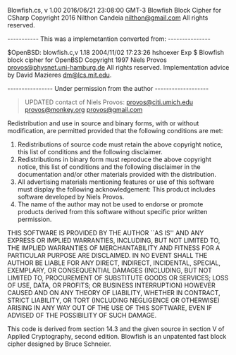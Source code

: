 Blowfish.cs, v 1.00 2016/06/21 23:08:00 GMT-3
Blowfish Block Cipher for CSharp
Copyright 2016 Nilthon Candeia <nilthon@gmail.com>
All rights reserved.

----------- This was a implemetantion converted from: ---------------

$OpenBSD: blowfish.c,v 1.18 2004/11/02 17:23:26 hshoexer Exp $
Blowfish block cipher for OpenBSD
Copyright 1997 Niels Provos <provos@physnet.uni-hamburg.de>
All rights reserved.
Implementation advice by David Mazieres <dm@lcs.mit.edu>.

---------------- Under permission from the author -------------------

> UPDATED contact of Niels Provos:
  provos@citi.umich.edu
  provos@monkey.org
  provos@gmail.com


Redistribution and use in source and binary forms, with or without
modification, are permitted provided that the following conditions
are met:
1. Redistributions of source code must retain the above copyright
   notice, this list of conditions and the following disclaimer.
2. Redistributions in binary form must reproduce the above copyright
   notice, this list of conditions and the following disclaimer in the
   documentation and/or other materials provided with the distribution.
3. All advertising materials mentioning features or use of this software
   must display the following acknowledgement:
     This product includes software developed by Niels Provos.
4. The name of the author may not be used to endorse or promote products
   derived from this software without specific prior written permission.

THIS SOFTWARE IS PROVIDED BY THE AUTHOR ``AS IS'' AND ANY EXPRESS OR
IMPLIED WARRANTIES, INCLUDING, BUT NOT LIMITED TO, THE IMPLIED WARRANTIES
OF MERCHANTABILITY AND FITNESS FOR A PARTICULAR PURPOSE ARE DISCLAIMED.
IN NO EVENT SHALL THE AUTHOR BE LIABLE FOR ANY DIRECT, INDIRECT,
INCIDENTAL, SPECIAL, EXEMPLARY, OR CONSEQUENTIAL DAMAGES (INCLUDING, BUT
NOT LIMITED TO, PROCUREMENT OF SUBSTITUTE GOODS OR SERVICES; LOSS OF USE,
DATA, OR PROFITS; OR BUSINESS INTERRUPTION) HOWEVER CAUSED AND ON ANY
THEORY OF LIABILITY, WHETHER IN CONTRACT, STRICT LIABILITY, OR TORT
(INCLUDING NEGLIGENCE OR OTHERWISE) ARISING IN ANY WAY OUT OF THE USE OF
THIS SOFTWARE, EVEN IF ADVISED OF THE POSSIBILITY OF SUCH DAMAGE.

This code is derived from section 14.3 and the given source
in section V of Applied Cryptography, second edition.
Blowfish is an unpatented fast block cipher designed by
Bruce Schneier.

